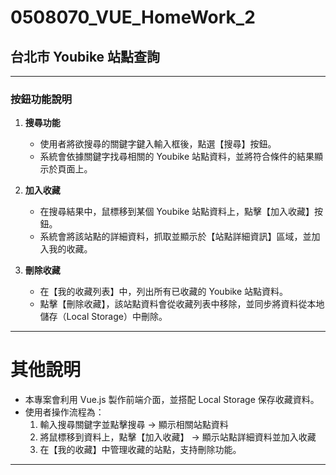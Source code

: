 # 0508070_VUE_HomeWork_2

## 台北市 Youbike 站點查詢

---

### 按鈕功能說明

1. **搜尋功能**  
   - 使用者將欲搜尋的關鍵字鍵入輸入框後，點選【搜尋】按鈕。  
   - 系統會依據關鍵字找尋相關的 Youbike 站點資料，並將符合條件的結果顯示於頁面上。

2. **加入收藏**  
   - 在搜尋結果中，鼠標移到某個 Youbike 站點資料上，點擊【加入收藏】按鈕。  
   - 系統會將該站點的詳細資料，抓取並顯示於【站點詳細資訊】區域，並加入我的收藏。

3. **刪除收藏**  
   - 在【我的收藏列表】中，列出所有已收藏的 Youbike 站點資料。  
   - 點擊【刪除收藏】，該站點資料會從收藏列表中移除，並同步將資料從本地儲存（Local Storage）中刪除。

---

# 其他說明  
- 本專案會利用 Vue.js 製作前端介面，並搭配 Local Storage 保存收藏資料。  
- 使用者操作流程為：  
  1. 輸入搜尋關鍵字並點擊搜尋 → 顯示相關站點資料  
  2. 將鼠標移到資料上，點擊【加入收藏】 → 顯示站點詳細資料並加入收藏  
  3. 在【我的收藏】中管理收藏的站點，支持刪除功能。

---
